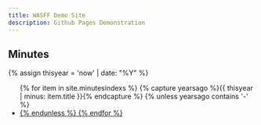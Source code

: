 ```yaml
---
title: WASFF Demo Site
description: Github Pages Demonstration
---
```



## Minutes
{% assign thisyear = 'now' | date: "%Y" %}

<div>
<ul>
  {% for item in site.minutesindexs %}  
    {% capture yearsago %}{{ thisyear | minus: item.title }}{% endcapture %}
    <!-- If the number of years ago is negative, then itis in the future so do notshow it -->
    {% unless yearsago contains '-' %}
      <li> <a href="{{ item.url }}" {{ item.name }} </a>
    {% endunless %}  
  {% endfor %}
</ul>
</div>

